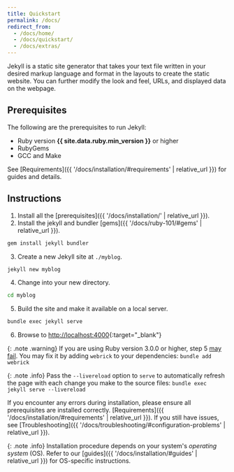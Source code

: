 ```yaml
---
title: Quickstart
permalink: /docs/
redirect_from:
  - /docs/home/
  - /docs/quickstart/
  - /docs/extras/
---
```

Jekyll is a static site generator that takes your text file written in your desired markup language and format in the layouts to create the static website. You can further modify the look and feel, URLs, and displayed data on the webpage. 

## Prerequisites

The following are the prerequisites to run Jekyll:

* Ruby version **{{ site.data.ruby.min_version }}** or higher
* RubyGems
* GCC and Make

See [Requirements]({{ '/docs/installation/#requirements' | relative_url }}) for guides and details.

## Instructions

1. Install all the [prerequisites]({{ '/docs/installation/' | relative_url }}).
2. Install the jekyll and bundler [gems]({{ '/docs/ruby-101/#gems' | relative_url }}).
```sh
gem install jekyll bundler
```
3. Create a new Jekyll site at `./myblog`.
```sh
jekyll new myblog
```
4. Change into your new directory.
```sh
cd myblog
```
5. Build the site and make it available on a local server.
```sh
bundle exec jekyll serve
```
6. Browse to [http://localhost:4000](http://localhost:4000){:target="_blank"}

{: .note .warning}
If you are using Ruby version 3.0.0 or higher, step 5 [may fail](https://github.com/github/pages-gem/issues/752). You may fix it by adding `webrick` to your dependencies: `bundle add webrick`

{: .note .info}
Pass the `--livereload` option to `serve` to automatically refresh the page with each change you make to the source files: `bundle exec jekyll serve --livereload`


If you encounter any errors during installation, please ensure all prerequisites are installed correctly. [Requirements]({{ '/docs/installation/#requirements' | relative_url }}). 
If you still have issues, see [Troubleshooting]({{ '/docs/troubleshooting/#configuration-problems' | relative_url }}).

{: .note .info}
Installation procedure depends on your system's *operating system* (OS). Refer to our [guides]({{ '/docs/installation/#guides' | relative_url }}) for OS-specific instructions.
